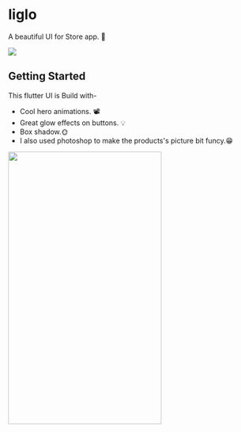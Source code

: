 # liglo

A beautiful UI for Store app. 🛒

![](https://github.com/ralphcoder/Parallel-Inertia/blob/master/readme%20assets/Mock_02_marble_PSD_compressed.jpg)

## Getting Started
This flutter UI is Build with-
- Cool hero animations. 📽
- Great glow effects on buttons. 💡
- Box shadow.🌞
- I also used photoshop to make the products's picture bit funcy.😁

<img align="left" width="310" height="550" src="https://github.com/ralphcoder/Liglo/blob/master/ezgif.com-optimize.gif">
